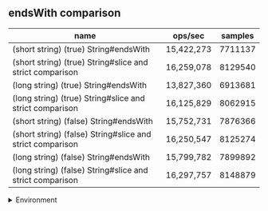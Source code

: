 ## endsWith comparison

|name|ops/sec|samples|
|-|-|-|
|(short string) (true) String#endsWith|15,422,273|7711137|
|(short string) (true) String#slice and strict comparison|16,259,078|8129540|
|(long string) (true) String#endsWith|13,827,360|6913681|
|(long string) (true) String#slice and strict comparison|16,125,829|8062915|
|(short string) (false) String#endsWith|15,752,731|7876366|
|(short string) (false) String#slice and strict comparison|16,250,547|8125274|
|(long string) (false) String#endsWith|15,799,782|7899892|
|(long string) (false) String#slice and strict comparison|16,297,757|8148879|


<details>
<summary>Environment</summary>

* __Machine:__ linux x64 | 4 vCPUs | 15.2GB Mem
* __Run:__ Fri May 10 2024 00:12:13 GMT+0000 (Coordinated Universal Time)
</details>

<!--
{"environment":{"platform":"linux","arch":"x64","cpus":4,"totalMemory":15.245216369628906},"benchmarks":[{"name":"(short string) (true) String#endsWith","opsSec":15422273.455810435,"samples":7711137},{"name":"(short string) (true) String#slice and strict comparison","opsSec":16259078.968859911,"samples":8129540},{"name":"(long string) (true) String#endsWith","opsSec":13827360.951649478,"samples":6913681},{"name":"(long string) (true) String#slice and strict comparison","opsSec":16125829.715492392,"samples":8062915},{"name":"(short string) (false) String#endsWith","opsSec":15752731.053552572,"samples":7876366},{"name":"(short string) (false) String#slice and strict comparison","opsSec":16250547.310351035,"samples":8125274},{"name":"(long string) (false) String#endsWith","opsSec":15799782.681563392,"samples":7899892},{"name":"(long string) (false) String#slice and strict comparison","opsSec":16297757.90674348,"samples":8148879}]}-->
